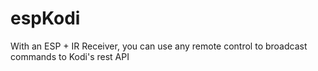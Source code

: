 # espKodi
With an ESP + IR Receiver, you can use any remote control to broadcast commands to Kodi's rest API
